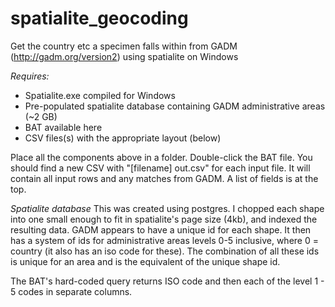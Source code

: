 # spatialite_geocoding
Get the country etc a specimen falls within from GADM (http://gadm.org/version2) using spatialite on Windows

*Requires:*

* Spatialite.exe compiled for Windows
* Pre-populated spatialite database containing GADM administrative areas (~2 GB)
* BAT available here
* CSV files(s) with the appropriate layout (below)

Place all the components above in a folder. Double-click the BAT file. You should find a new CSV with "[filename] out.csv" for each input file. It will contain all input rows and any matches from GADM. A list of fields is at the top.

*Spatialite database*
This was created using postgres. I chopped each shape into one small enough to fit in spatialite's page size (4kb), and indexed the resulting data. GADM appears to have a unique id for each shape. It then has a system of ids for administrative areas levels 0-5 inclusive, where 0 = country (it also has an iso code for these). The combination of all these ids is unique for an area and is the equivalent of the unique shape id.

The BAT's hard-coded query returns ISO code and then each of the level 1 - 5 codes in separate columns.
